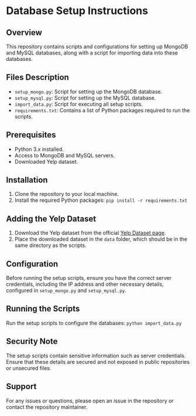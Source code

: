 # Database Setup Instructions

## Overview
This repository contains scripts and configurations for setting up MongoDB and MySQL databases, along with a script for importing data into these databases.

## Files Description
- `setup_mongo.py`: Script for setting up the MongoDB database.
- `setup_mysql.py`: Script for setting up the MySQL database.
- `import_data.py`: Script for executing all setup scripts.
- `requirements.txt`: Contains a list of Python packages required to run the scripts.

## Prerequisites
- Python 3.x installed.
- Access to MongoDB and MySQL servers.
- Downloaded Yelp dataset.

## Installation
1. Clone the repository to your local machine.
2. Install the required Python packages:
```pip install -r requirements.txt```

## Adding the Yelp Dataset
1. Download the Yelp dataset from the official [Yelp Dataset page](https://www.yelp.com/dataset).
2. Place the downloaded dataset in the `data` folder, which should be in the same directory as the scripts.


## Configuration
Before running the setup scripts, ensure you have the correct server credentials, including the IP address and other necessary details, configured in `setup_mongo.py` and `setup_mysql.py`.

## Running the Scripts
Run the setup scripts to configure the databases:
```python import_data.py```


## Security Note
The setup scripts contain sensitive information such as server credentials. Ensure that these details are secured and not exposed in public repositories or unsecured files.

## Support
For any issues or questions, please open an issue in the repository or contact the repository maintainer.

